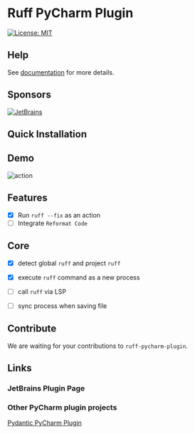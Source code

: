 # Ruff PyCharm Plugin
[![License: MIT](https://img.shields.io/badge/License-MIT-yellow.svg)](https://opensource.org/licenses/MIT)


## Help
See [documentation](https://koxudaxi.github.io/ruff-pycharm-plugin/) for more details.

## Sponsors
[![JetBrains](https://avatars.githubusercontent.com/u/60931315?s=200&v=4)](https://github.com/JetBrainsOfficial)


## Quick Installation

## Demo
![action](https://raw.githubusercontent.com/koxudaxi/ruff-pycharm-plugin/main/docs/action.png)

## Features
- [x] Run `ruff --fix` as an action
- [ ] Integrate `Reformat Code`

## Core
- [x] detect global `ruff` and project `ruff`
- [x] execute `ruff` command as a new process
- [ ] call `ruff` via LSP
- [ ] sync process when saving file


## Contribute
We are waiting for your contributions to `ruff-pycharm-plugin`.


## Links
### JetBrains Plugin Page

### Other PyCharm plugin projects
[Pydantic PyCharm Plugin](https://github.com/koxudaxi/pydantic-pycharm-plugin/)

